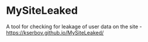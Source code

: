 # MySiteLeaked
A tool for checking for leakage of user data on the site - https://kserbov.github.io/MySiteLeaked/

